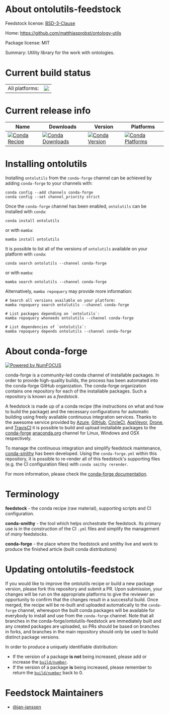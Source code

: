 About ontolutils-feedstock
==========================

Feedstock license: [BSD-3-Clause](https://github.com/conda-forge/ontolutils-feedstock/blob/main/LICENSE.txt)

Home: https://github.com/matthiasprobst/ontology-utils

Package license: MIT

Summary: Utility library for the work with ontologies.

Current build status
====================


<table><tr><td>All platforms:</td>
    <td>
      <a href="https://dev.azure.com/conda-forge/feedstock-builds/_build/latest?definitionId=25999&branchName=main">
        <img src="https://dev.azure.com/conda-forge/feedstock-builds/_apis/build/status/ontolutils-feedstock?branchName=main">
      </a>
    </td>
  </tr>
</table>

Current release info
====================

| Name | Downloads | Version | Platforms |
| --- | --- | --- | --- |
| [![Conda Recipe](https://img.shields.io/badge/recipe-ontolutils-green.svg)](https://anaconda.org/conda-forge/ontolutils) | [![Conda Downloads](https://img.shields.io/conda/dn/conda-forge/ontolutils.svg)](https://anaconda.org/conda-forge/ontolutils) | [![Conda Version](https://img.shields.io/conda/vn/conda-forge/ontolutils.svg)](https://anaconda.org/conda-forge/ontolutils) | [![Conda Platforms](https://img.shields.io/conda/pn/conda-forge/ontolutils.svg)](https://anaconda.org/conda-forge/ontolutils) |

Installing ontolutils
=====================

Installing `ontolutils` from the `conda-forge` channel can be achieved by adding `conda-forge` to your channels with:

```
conda config --add channels conda-forge
conda config --set channel_priority strict
```

Once the `conda-forge` channel has been enabled, `ontolutils` can be installed with `conda`:

```
conda install ontolutils
```

or with `mamba`:

```
mamba install ontolutils
```

It is possible to list all of the versions of `ontolutils` available on your platform with `conda`:

```
conda search ontolutils --channel conda-forge
```

or with `mamba`:

```
mamba search ontolutils --channel conda-forge
```

Alternatively, `mamba repoquery` may provide more information:

```
# Search all versions available on your platform:
mamba repoquery search ontolutils --channel conda-forge

# List packages depending on `ontolutils`:
mamba repoquery whoneeds ontolutils --channel conda-forge

# List dependencies of `ontolutils`:
mamba repoquery depends ontolutils --channel conda-forge
```


About conda-forge
=================

[![Powered by
NumFOCUS](https://img.shields.io/badge/powered%20by-NumFOCUS-orange.svg?style=flat&colorA=E1523D&colorB=007D8A)](https://numfocus.org)

conda-forge is a community-led conda channel of installable packages.
In order to provide high-quality builds, the process has been automated into the
conda-forge GitHub organization. The conda-forge organization contains one repository
for each of the installable packages. Such a repository is known as a *feedstock*.

A feedstock is made up of a conda recipe (the instructions on what and how to build
the package) and the necessary configurations for automatic building using freely
available continuous integration services. Thanks to the awesome service provided by
[Azure](https://azure.microsoft.com/en-us/services/devops/), [GitHub](https://github.com/),
[CircleCI](https://circleci.com/), [AppVeyor](https://www.appveyor.com/),
[Drone](https://cloud.drone.io/welcome), and [TravisCI](https://travis-ci.com/)
it is possible to build and upload installable packages to the
[conda-forge](https://anaconda.org/conda-forge) [anaconda.org](https://anaconda.org/)
channel for Linux, Windows and OSX respectively.

To manage the continuous integration and simplify feedstock maintenance,
[conda-smithy](https://github.com/conda-forge/conda-smithy) has been developed.
Using the ``conda-forge.yml`` within this repository, it is possible to re-render all of
this feedstock's supporting files (e.g. the CI configuration files) with ``conda smithy rerender``.

For more information, please check the [conda-forge documentation](https://conda-forge.org/docs/).

Terminology
===========

**feedstock** - the conda recipe (raw material), supporting scripts and CI configuration.

**conda-smithy** - the tool which helps orchestrate the feedstock.
                   Its primary use is in the construction of the CI ``.yml`` files
                   and simplify the management of *many* feedstocks.

**conda-forge** - the place where the feedstock and smithy live and work to
                  produce the finished article (built conda distributions)


Updating ontolutils-feedstock
=============================

If you would like to improve the ontolutils recipe or build a new
package version, please fork this repository and submit a PR. Upon submission,
your changes will be run on the appropriate platforms to give the reviewer an
opportunity to confirm that the changes result in a successful build. Once
merged, the recipe will be re-built and uploaded automatically to the
`conda-forge` channel, whereupon the built conda packages will be available for
everybody to install and use from the `conda-forge` channel.
Note that all branches in the conda-forge/ontolutils-feedstock are
immediately built and any created packages are uploaded, so PRs should be based
on branches in forks, and branches in the main repository should only be used to
build distinct package versions.

In order to produce a uniquely identifiable distribution:
 * If the version of a package **is not** being increased, please add or increase
   the [``build/number``](https://docs.conda.io/projects/conda-build/en/latest/resources/define-metadata.html#build-number-and-string).
 * If the version of a package **is** being increased, please remember to return
   the [``build/number``](https://docs.conda.io/projects/conda-build/en/latest/resources/define-metadata.html#build-number-and-string)
   back to 0.

Feedstock Maintainers
=====================

* [@jan-janssen](https://github.com/jan-janssen/)

